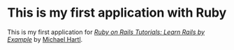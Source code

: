 
# This is my first application with Ruby

This is my first application for 
[*Ruby on Rails Tutorials: Learn Rails by Example*](http://railstutorial.org/) by
[Michael Hartl](http://michaelhartl.com).

